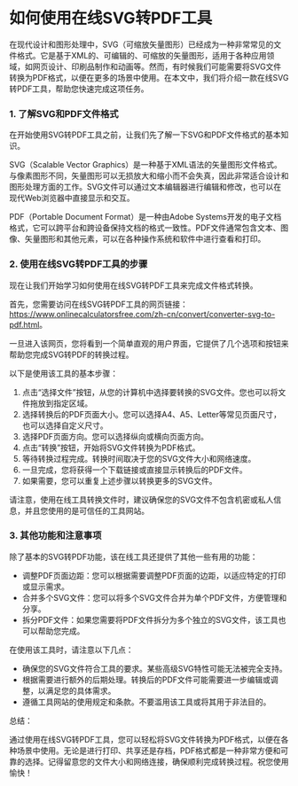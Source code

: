 如何使用在线SVG转PDF工具
===============

在现代设计和图形处理中，SVG（可缩放矢量图形）已经成为一种非常常见的文件格式。它是基于XML的、可编辑的、可缩放的矢量图形，适用于各种应用领域，如网页设计、印刷品制作和动画等。然而，有时候我们可能需要将SVG文件转换为PDF格式，以便在更多的场景中使用。在本文中，我们将介绍一款在线SVG转PDF工具，帮助您快速完成这项任务。

### 1. 了解SVG和PDF文件格式

在开始使用SVG转PDF工具之前，让我们先了解一下SVG和PDF文件格式的基本知识。

SVG（Scalable Vector Graphics）是一种基于XML语法的矢量图形文件格式。与像素图形不同，矢量图形可以无损放大和缩小而不会失真，因此非常适合设计和图形处理方面的工作。SVG文件可以通过文本编辑器进行编辑和修改，也可以在现代Web浏览器中直接显示和交互。

PDF（Portable Document Format）是一种由Adobe Systems开发的电子文档格式，它可以跨平台和跨设备保持文档的格式一致性。PDF文件通常包含文本、图像、矢量图形和其他元素，可以在各种操作系统和软件中进行查看和打印。

### 2. 使用在线SVG转PDF工具的步骤

现在让我们开始学习如何使用在线SVG转PDF工具来完成文件格式转换。

首先，您需要访问在线SVG转PDF工具的网页链接：<https://www.onlinecalculatorsfree.com/zh-cn/convert/converter-svg-to-pdf.html>。

一旦进入该网页，您将看到一个简单直观的用户界面，它提供了几个选项和按钮来帮助您完成SVG转PDF的转换过程。

以下是使用该工具的基本步骤：

1. 点击“选择文件”按钮，从您的计算机中选择要转换的SVG文件。您也可以将文件拖放到指定区域。
2. 选择转换后的PDF页面大小。您可以选择A4、A5、Letter等常见页面尺寸，也可以选择自定义尺寸。
3. 选择PDF页面方向。您可以选择纵向或横向页面方向。
4. 点击“转换”按钮，开始将SVG文件转换为PDF格式。
5. 等待转换过程完成。转换时间取决于您的SVG文件大小和网络速度。
6. 一旦完成，您将获得一个下载链接或直接显示转换后的PDF文件。
7. 如果需要，您可以重复上述步骤以转换更多的SVG文件。

请注意，使用在线工具转换文件时，建议确保您的SVG文件不包含机密或私人信息，并且您使用的是可信任的工具网站。

### 3. 其他功能和注意事项

除了基本的SVG转PDF功能，该在线工具还提供了其他一些有用的功能：

- 调整PDF页面边距：您可以根据需要调整PDF页面的边距，以适应特定的打印或显示需求。
- 合并多个SVG文件：您可以将多个SVG文件合并为单个PDF文件，方便管理和分享。
- 拆分PDF文件：如果您需要将PDF文件拆分为多个独立的SVG文件，该工具也可以帮助您完成。

在使用该工具时，请注意以下几点：

- 确保您的SVG文件符合工具的要求。某些高级SVG特性可能无法被完全支持。
- 根据需要进行额外的后期处理。转换后的PDF文件可能需要进一步编辑或调整，以满足您的具体需求。
- 遵循工具网站的使用规定和条款。不要滥用该工具或将其用于非法目的。

总结：

通过使用在线SVG转PDF工具，您可以轻松将SVG文件转换为PDF格式，以便在各种场景中使用。无论是进行打印、共享还是存档，PDF格式都是一种非常方便和可靠的选择。记得留意您的文件大小和网络连接，确保顺利完成转换过程。祝您使用愉快！